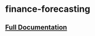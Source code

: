 # finance-forecasting

## [Full Documentation](https://nexus.signintra.com/repository/GDSA-static/packages/hcl-model/docs/index.html)
